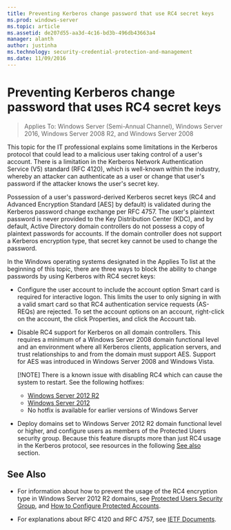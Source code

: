```yaml
---
title: Preventing Kerberos change password that use RC4 secret keys
ms.prod: windows-server
ms.topic: article
ms.assetid: de207d55-aa3d-4c16-bd3b-496db43663a4
manager: alanth
author: justinha
ms.technology: security-credential-protection-and-management
ms.date: 11/09/2016
---
```


# Preventing Kerberos change password that uses RC4 secret keys

>Applies To: Windows Server (Semi-Annual Channel), Windows Server 2016, Windows Server 2008 R2, and Windows Server 2008

This topic for the IT professional explains some limitations in the Kerberos protocol that could lead to a malicious user taking control of a user's account. There is a limitation in the Kerberos Network Authentication Service (V5) standard (RFC 4120), which is well-known within the industry, whereby an attacker can authenticate as a user or change that user's password if the attacker knows the user's secret key.

Possession of a user's password-derived Kerberos secret keys (RC4 and Advanced Encryption Standard [AES] by default) is validated during the Kerberos password change exchange per RFC 4757. The user's plaintext password is never provided to the Key Distribution Center (KDC), and by default, Active Directory domain controllers do not possess a copy of plaintext passwords for accounts. If the domain controller does not support a Kerberos encryption type, that secret key cannot be used to change the password. 

In the Windows operating systems designated in the Applies To list at the beginning of this topic, there are three ways to block the ability to change passwords by using Kerberos with RC4 secret keys:

- Configure the user account to include the account option Smart card is required for interactive logon. This limits the user to only signing in with a valid smart card so that RC4 authentication service requests (AS-REQs) are rejected. To set the account options on an account, right-click on the account, the click Properties, and click the Account tab. 

- Disable RC4 support for Kerberos on all domain controllers. This requires a minimum of a Windows Server 2008 domain functional level and an environment where all Kerberos clients, application servers, and trust relationships to and from the domain must support AES. Support for AES was introduced in Windows Server 2008 and Windows Vista.

    [!NOTE]
    There is a known issue with disabling RC4 which can cause the system to restart. See the following hotfixes:
    - [Windows Server 2012 R2](https://support.microsoft.com/kb/3038261)
    - [Windows Server 2012](https://support.microsoft.com/kb/3086213)
    - No hotfix is available for earlier versions of Windows Server

- Deploy domains set to Windows Server 2012 R2 domain functional level or higher, and configure users as members of the Protected Users security group. Because this feature disrupts more than just RC4 usage in the Kerberos protocol, see resources in the following [See also](#see-also) section.

## See Also

- For information about how to prevent the usage of the RC4 encryption type in Windows Server 2012 R2 domains, see [Protected Users Security Group](/../credentials-protection-and-management/protected-users-security-group.md), and [How to Configure Protected Accounts](/../credentials-protection-and-management/how-to-configure-protected-accounts.md).

- For explanations about RFC 4120 and RFC 4757, see [IETF Documents](http://tools.ietf.org/html/).
